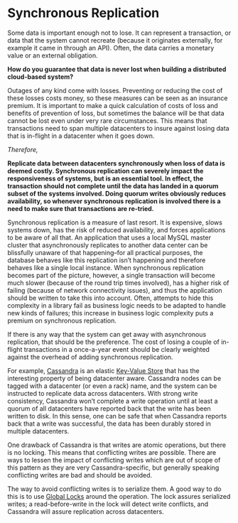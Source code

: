 Synchronous Replication
===

Some data is important enough not to lose. It can represent a transaction, or data that the system cannot recreate (because it originates externally, for example it came in through an API). Often, the data carries a monetary value or an external obligation.

**How do you guarantee that data is never lost when building a distributed cloud-based system?**

Outages of any kind come with losses. Preventing or reducing the cost of these losses costs money, so these measures can be seen as an insurance premium. It is important to make a quick calculation of costs of loss and benefits of prevention of loss, but sometimes the balance will be that data cannot be lost even under very rare circumstances. This means that transactions need to span multiple datacenters to insure against losing data that is in-flight in a datacenter when it goes down.

*Therefore,*

**Replicate data between datacenters synchronously when loss of data is deemed costly. Synchronous replication can severely impact the responsiveness of systems, but is an essential tool. In effect, the transaction should not complete until the data has landed in a quorum subset of the systems involved. Doing quorum writes obviously reduces availability, so whenever synchronous replication is involved there is a need to make sure that transactions are re-tried.**

Synchronous replication is a measure of last resort. It is expensive, slows systems down, has the risk of reduced availability, and forces applications to be aware of all that. An application that uses a local MySQL master cluster that asynchronously replicates to another data center can be blissfully unaware of that happening–for all practical purposes, the database behaves like this replication isn’t happening and therefore behaves like a single local instance. When synchronous replication becomes part of the picture, however, a single transaction will become much slower (because of the round trip times involved), has a higher risk of failing (because of network connectivity issues), and thus the application should be written to take this into account. Often, attempts to hide this complexity in a library fail as business logic needs to be adapted to handle new kinds of failures; this increase in business logic complexity puts a premium on synchronous replication.

If there is any way that the system can get away with asynchronous replication, that should be the preference. The cost of losing a couple of in-flight transactions in a once-a-year event should be clearly weighted against the overhead of adding synchronous replication.

For example, [Cassandra](https://cassandra.apache.org/) is an elastic [Key-Value Store](Key-Value-Store.md) that has the interesting property of being datacenter aware. Cassandra nodes can be tagged with a datacenter (or even a rack) name, and the system can be instructed to replicate data across datacenters. With strong write consistency, Cassandra won’t complete a write operation until at least a quorum of all datacenters have reported back that the write has been written to disk. In this sense, one can be safe that when Cassandra reports back that a write was successful, the data has been durably stored in multiple datacenters.

One drawback of Cassandra is that writes are atomic operations, but there is no locking. This means that conflicting writes are possible. There are ways to lessen the impact of conflicting writes which are out of scope of this pattern as they are very Cassandra-specific, but generally speaking conflicting writes are bad and should be avoided.

The way to avoid conflicting writes is to serialize them. A good way to do this is to use [Global Locks](Global-Locks.md) around the operation. The lock assures serialized writes; a read-before-write in the lock will detect write conflicts, and Cassandra will assure replication across datacenters.

